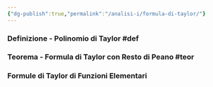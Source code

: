```yaml
---
{"dg-publish":true,"permalink":"/analisi-i/formula-di-taylor/"}
---
```


### Definizione - Polinomio di Taylor #def

### Teorema - Formula di Taylor con Resto di Peano #teor

### Formule di Taylor di Funzioni Elementari
